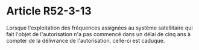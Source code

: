 # Article R52-3-13

Lorsque l'exploitation des fréquences assignées au système satellitaire qui fait l'objet de l'autorisation n'a pas commencé dans un délai de cinq ans à compter de la délivrance de l'autorisation, celle-ci est caduque.